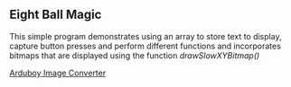 ## Eight Ball Magic ##

This simple program demonstrates using an array to store text to display,
capture button presses and perform different functions and incorporates 
bitmaps that are displayed using the function *drawSlowXYBitmap()*

[Arduboy Image Converter](http://www.andrewlowndes.co.uk/blog/graphics/arduboy-image-converter)


